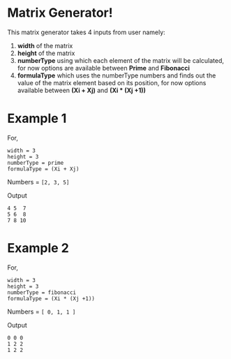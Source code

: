 # Matrix Generator!

This matrix generator takes 4 inputs from user namely:

1. **width** of the matrix
2. **height** of the matrix
3. **numberType** using which each element of the matrix will be calculated, for now options are available between **Prime** and **Fibonacci**
4. **formulaType** which uses the numberType numbers and finds out the value of the matrix element based on its position, for now options available between **(Xi + Xj)** and **(Xi \* (Xj +1))**

# Example 1

For,

```
width = 3
height = 3
numberType = prime
formulaType = (Xi + Xj)
```

Numbers = `[2, 3, 5]`

Output

```
4 5  7
5 6  8
7 8 10
```

# Example 2

For,

```
width = 3
height = 3
numberType = fibonacci
formulaType = (Xi * (Xj +1))
```

Numbers = `[ 0, 1, 1 ]`

Output

```
0 0 0
1 2 2
1 2 2
```
